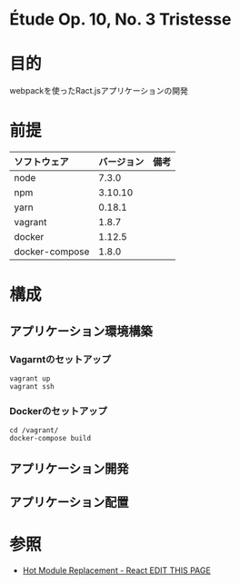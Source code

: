 Étude Op. 10, No. 3 Tristesse
===================

# 目的 #
webpackを使ったRact.jsアプリケーションの開発

# 前提 #
| ソフトウェア   | バージョン   | 備考        |
|:---------------|:-------------|:------------|
| node           |7.3.0    |             |
| npm            |3.10.10  |             |
| yarn           |0.18.1   |             |
| vagrant        |1.8.7    |             |
| docker         |1.12.5    |             |
| docker-compose |1.8.0    |             |

# 構成 #
## アプリケーション環境構築

### Vagarntのセットアップ
```
vagrant up
vagrant ssh
```

### Dockerのセットアップ
```
cd /vagrant/
docker-compose build
```

## アプリケーション開発

## アプリケーション配置

# 参照 #
+ [Hot Module Replacement - React EDIT THIS PAGE](https://webpack.js.org/guides/hmr-react/)
